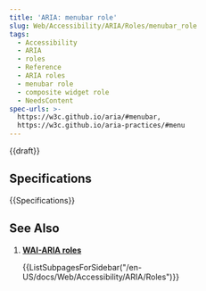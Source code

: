 ```yaml
---
title: 'ARIA: menubar role'
slug: Web/Accessibility/ARIA/Roles/menubar_role
tags: 
  - Accessibility
  - ARIA
  - roles
  - Reference
  - ARIA roles
  - menubar role
  - composite widget role
  - NeedsContent
spec-urls: >-
  https://w3c.github.io/aria/#menubar,
  https://w3c.github.io/aria-practices/#menu
---
```

{{draft}}
<!--

## Description

### Associated WAI-ARIA roles, states, and properties

### Keyboard interactions

### Required JavaScript features

## Examples

## Accessibility Concerns

## Best Practices

### Prefer HTML
-->

## Specifications

{{Specifications}}

## See Also

<section id="Quick_links">

1. [**WAI-ARIA roles**](/en-US/docs/Web/Accessibility/ARIA/Roles)

    {{ListSubpagesForSidebar("/en-US/docs/Web/Accessibility/ARIA/Roles")}}

</section>
